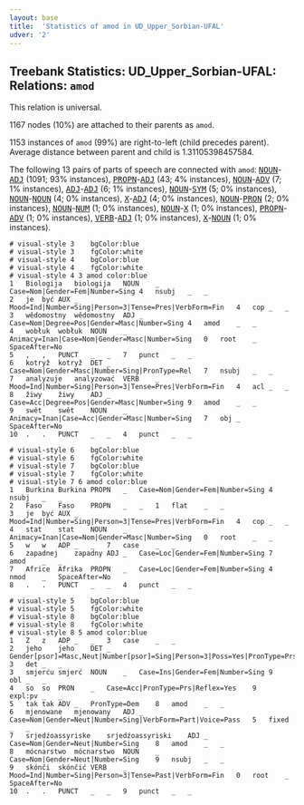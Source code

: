 ```yaml
---
layout: base
title:  'Statistics of amod in UD_Upper_Sorbian-UFAL'
udver: '2'
---
```


## Treebank Statistics: UD_Upper_Sorbian-UFAL: Relations: `amod`

This relation is universal.

1167 nodes (10%) are attached to their parents as `amod`.

1153 instances of `amod` (99%) are right-to-left (child precedes parent).
Average distance between parent and child is 1.31105398457584.

The following 13 pairs of parts of speech are connected with `amod`: <tt><a href="hsb_ufal-pos-NOUN.html">NOUN</a></tt>-<tt><a href="hsb_ufal-pos-ADJ.html">ADJ</a></tt> (1091; 93% instances), <tt><a href="hsb_ufal-pos-PROPN.html">PROPN</a></tt>-<tt><a href="hsb_ufal-pos-ADJ.html">ADJ</a></tt> (43; 4% instances), <tt><a href="hsb_ufal-pos-NOUN.html">NOUN</a></tt>-<tt><a href="hsb_ufal-pos-ADV.html">ADV</a></tt> (7; 1% instances), <tt><a href="hsb_ufal-pos-ADJ.html">ADJ</a></tt>-<tt><a href="hsb_ufal-pos-ADJ.html">ADJ</a></tt> (6; 1% instances), <tt><a href="hsb_ufal-pos-NOUN.html">NOUN</a></tt>-<tt><a href="hsb_ufal-pos-SYM.html">SYM</a></tt> (5; 0% instances), <tt><a href="hsb_ufal-pos-NOUN.html">NOUN</a></tt>-<tt><a href="hsb_ufal-pos-NOUN.html">NOUN</a></tt> (4; 0% instances), <tt><a href="hsb_ufal-pos-X.html">X</a></tt>-<tt><a href="hsb_ufal-pos-ADJ.html">ADJ</a></tt> (4; 0% instances), <tt><a href="hsb_ufal-pos-NOUN.html">NOUN</a></tt>-<tt><a href="hsb_ufal-pos-PRON.html">PRON</a></tt> (2; 0% instances), <tt><a href="hsb_ufal-pos-NOUN.html">NOUN</a></tt>-<tt><a href="hsb_ufal-pos-NUM.html">NUM</a></tt> (1; 0% instances), <tt><a href="hsb_ufal-pos-NOUN.html">NOUN</a></tt>-<tt><a href="hsb_ufal-pos-X.html">X</a></tt> (1; 0% instances), <tt><a href="hsb_ufal-pos-PROPN.html">PROPN</a></tt>-<tt><a href="hsb_ufal-pos-ADV.html">ADV</a></tt> (1; 0% instances), <tt><a href="hsb_ufal-pos-VERB.html">VERB</a></tt>-<tt><a href="hsb_ufal-pos-ADJ.html">ADJ</a></tt> (1; 0% instances), <tt><a href="hsb_ufal-pos-X.html">X</a></tt>-<tt><a href="hsb_ufal-pos-NOUN.html">NOUN</a></tt> (1; 0% instances).


~~~ conllu
# visual-style 3	bgColor:blue
# visual-style 3	fgColor:white
# visual-style 4	bgColor:blue
# visual-style 4	fgColor:white
# visual-style 4 3 amod	color:blue
1	Biologija	biologija	NOUN	_	Case=Nom|Gender=Fem|Number=Sing	4	nsubj	_	_
2	je	być	AUX	_	Mood=Ind|Number=Sing|Person=3|Tense=Pres|VerbForm=Fin	4	cop	_	_
3	wědomostny	wědomostny	ADJ	_	Case=Nom|Degree=Pos|Gender=Masc|Number=Sing	4	amod	_	_
4	wobłuk	wobłuk	NOUN	_	Animacy=Inan|Case=Nom|Gender=Masc|Number=Sing	0	root	_	SpaceAfter=No
5	,	,	PUNCT	_	_	7	punct	_	_
6	kotryž	kotryž	DET	_	Case=Nom|Gender=Masc|Number=Sing|PronType=Rel	7	nsubj	_	_
7	analyzuje	analyzować	VERB	_	Mood=Ind|Number=Sing|Person=3|Tense=Pres|VerbForm=Fin	4	acl	_	_
8	žiwy	žiwy	ADJ	_	Case=Acc|Degree=Pos|Gender=Masc|Number=Sing	9	amod	_	_
9	swět	swět	NOUN	_	Animacy=Inan|Case=Acc|Gender=Masc|Number=Sing	7	obj	_	SpaceAfter=No
10	.	.	PUNCT	_	_	4	punct	_	_

~~~


~~~ conllu
# visual-style 6	bgColor:blue
# visual-style 6	fgColor:white
# visual-style 7	bgColor:blue
# visual-style 7	fgColor:white
# visual-style 7 6 amod	color:blue
1	Burkina	Burkina	PROPN	_	Case=Nom|Gender=Fem|Number=Sing	4	nsubj	_	_
2	Faso	Faso	PROPN	_	_	1	flat	_	_
3	je	być	AUX	_	Mood=Ind|Number=Sing|Person=3|Tense=Pres|VerbForm=Fin	4	cop	_	_
4	stat	stat	NOUN	_	Animacy=Inan|Case=Nom|Gender=Masc|Number=Sing	0	root	_	_
5	w	w	ADP	_	_	7	case	_	_
6	zapadnej	zapadny	ADJ	_	Case=Loc|Gender=Fem|Number=Sing	7	amod	_	_
7	Africe	Afrika	PROPN	_	Case=Loc|Gender=Fem|Number=Sing	4	nmod	_	SpaceAfter=No
8	.	.	PUNCT	_	_	4	punct	_	_

~~~


~~~ conllu
# visual-style 5	bgColor:blue
# visual-style 5	fgColor:white
# visual-style 8	bgColor:blue
# visual-style 8	fgColor:white
# visual-style 8 5 amod	color:blue
1	Z	z	ADP	_	_	3	case	_	_
2	jeho	jeho	DET	_	Gender[psor]=Masc,Neut|Number[psor]=Sing|Person=3|Poss=Yes|PronType=Prs	3	det	_	_
3	smjerću	smjerć	NOUN	_	Case=Ins|Gender=Fem|Number=Sing	9	obl	_	_
4	so	so	PRON	_	Case=Acc|PronType=Prs|Reflex=Yes	9	expl:pv	_	_
5	tak	tak	ADV	_	PronType=Dem	8	amod	_	_
6	mjenowane	mjenowany	ADJ	_	Case=Nom|Gender=Neut|Number=Sing|VerbForm=Part|Voice=Pass	5	fixed	_	_
7	srjedźoassyriske	srjedźoassyriski	ADJ	_	Case=Nom|Gender=Neut|Number=Sing	8	amod	_	_
8	mócnarstwo	mócnarstwo	NOUN	_	Case=Nom|Gender=Neut|Number=Sing	9	nsubj	_	_
9	skónči	skónčić	VERB	_	Mood=Ind|Number=Sing|Person=3|Tense=Past|VerbForm=Fin	0	root	_	SpaceAfter=No
10	.	.	PUNCT	_	_	9	punct	_	_

~~~


